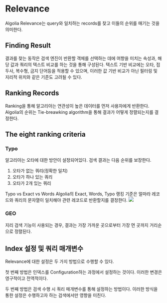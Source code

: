 # Relevance
Algolia Relevance는 query와 일치하는 records를 찾고 이들의 순위를 매기는 것을 의미한다.

## Finding Result
결과를 찾는 동작은 검색 엔진이 반환할 객체를 선택하는 데에 여향을 미치는 속성과, 해당 값과 쿼리의 텍스트 비교를 하는 것을 통해 구성된다. 
텍스트 기반 비교에는 오타, 접두사, 복수형, 금지 단어등을 적용할 수 있으며, 이러한 값 기반 비교가 아닌 필터링 및 지리적 위치와 같은 기준도 고려될 수 있다.

## Ranking Records
Ranking을 통해 알고리아는 연관성이 높은 데이터를 먼저 사용자에게 반환한다. Algolia의 순위는 Tie-breawking algorithm을 통해 결과가 어떻게 정렬되는지를 결정한다.

## The eight ranking criteria

### Typo
알고리아는 오타에 대한 방안이 설정되어있다.  검색 결과는 다음 순위를 보장한다.
1. 오타가 없는 쿼리(정확한 일치)
2. 오타가 하나 있는 쿼리
3. 오타가 2개 있는 쿼리

Typo vs Exact vs Words
Algolia의 Exact, Words, Typo 랭킹 기준은 얼마라 레코드와 쿼리의 문자열이 일치해야 관련 레코드로 반환할지를 결정한다.
![](https://i.imgur.com/Mrv7j1c.png)

### GEO
지리 검색 기능이 사용되는 경우, 결과는 가장 가까운 곳으로부터 가장 먼 곳까지 거리순으로 정렬된다.

## Index 설정 및 쿼리 매개변수
Relevance에 대한 설정은 두 가지 방법으로 수행할 수 있다.

첫 번째 방법은 인덱스를 Configuration하는 과정에서 설정하는 것이다. 이러한 변경은 영구적이고 전역적이다.

두 번째 방법은 검색 수행 시 쿼리 매개변수를 통해 설정하는 방법이다. 이러한 방식을 통한 설정은 수행하고자 하는 검색에서만 영향을 미친다.



